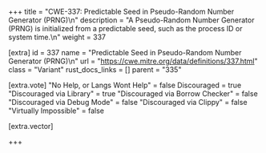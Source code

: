 +++
title = "CWE-337: Predictable Seed in Pseudo-Random Number Generator (PRNG)\n"
description = "A Pseudo-Random Number Generator (PRNG) is initialized from a predictable seed, such as the process ID or system time.\n"
weight = 337

[extra]
id = 337
name = "Predictable Seed in Pseudo-Random Number Generator (PRNG)\n"
url = "https://cwe.mitre.org/data/definitions/337.html"
class = "Variant"
rust_docs_links = []
parent = "335"

[extra.vote]
"No Help, or Langs Wont Help" = false
Discouraged = true
"Discouraged via Library" = true
"Discouraged via Borrow Checker" = false
"Discouraged via Debug Mode" = false
"Discouraged via Clippy" = false
"Virtually Impossible" = false

[extra.vector]

+++